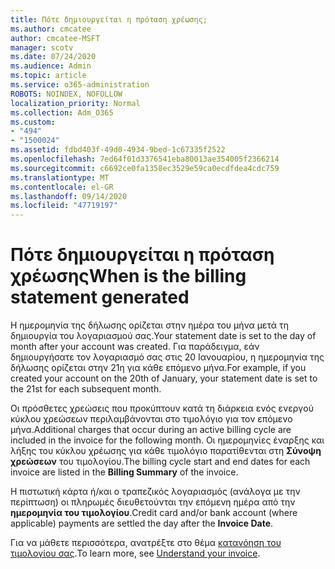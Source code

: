 ```yaml
---
title: Πότε δημιουργείται η πρόταση χρέωσης;
ms.author: cmcatee
author: cmcatee-MSFT
manager: scotv
ms.date: 07/24/2020
ms.audience: Admin
ms.topic: article
ms.service: o365-administration
ROBOTS: NOINDEX, NOFOLLOW
localization_priority: Normal
ms.collection: Adm_O365
ms.custom:
- "494"
- "1500024"
ms.assetid: fdbd403f-49d0-4934-9bed-1c67335f2522
ms.openlocfilehash: 7ed64f01d3376541eba80013ae354005f2366214
ms.sourcegitcommit: c6692ce0fa1358ec3529e59ca0ecdfdea4cdc759
ms.translationtype: MT
ms.contentlocale: el-GR
ms.lasthandoff: 09/14/2020
ms.locfileid: "47719197"
---
```

# <a name="when-is-the-billing-statement-generated"></a><span data-ttu-id="356a6-102">Πότε δημιουργείται η πρόταση χρέωσης</span><span class="sxs-lookup"><span data-stu-id="356a6-102">When is the billing statement generated</span></span>

<span data-ttu-id="356a6-103">Η ημερομηνία της δήλωσης ορίζεται στην ημέρα του μήνα μετά τη δημιουργία του λογαριασμού σας.</span><span class="sxs-lookup"><span data-stu-id="356a6-103">Your statement date is set to the day of month after your account was created.</span></span> <span data-ttu-id="356a6-104">Για παράδειγμα, εάν δημιουργήσατε τον λογαριασμό σας στις 20 Ιανουαρίου, η ημερομηνία της δήλωσης ορίζεται στην 21η για κάθε επόμενο μήνα.</span><span class="sxs-lookup"><span data-stu-id="356a6-104">For example, if you created your account on the 20th of January, your statement date is set to the 21st for each subsequent month.</span></span>

<span data-ttu-id="356a6-105">Οι πρόσθετες χρεώσεις που προκύπτουν κατά τη διάρκεια ενός ενεργού κύκλου χρεώσεων περιλαμβάνονται στο τιμολόγιο για τον επόμενο μήνα.</span><span class="sxs-lookup"><span data-stu-id="356a6-105">Additional charges that occur during an active billing cycle are included in the invoice for the following month.</span></span> <span data-ttu-id="356a6-106">Οι ημερομηνίες έναρξης και λήξης του κύκλου χρέωσης για κάθε τιμολόγιο παρατίθενται στη **Σύνοψη χρεώσεων** του τιμολογίου.</span><span class="sxs-lookup"><span data-stu-id="356a6-106">The billing cycle start and end dates for each invoice are listed in the **Billing Summary** of the invoice.</span></span>

<span data-ttu-id="356a6-107">Η πιστωτική κάρτα ή/και ο τραπεζικός λογαριασμός (ανάλογα με την περίπτωση) οι πληρωμές διευθετούνται την επόμενη ημέρα από την **ημερομηνία του τιμολογίου**.</span><span class="sxs-lookup"><span data-stu-id="356a6-107">Credit card and/or bank account (where applicable) payments are settled the day after the **Invoice Date**.</span></span>
  
<span data-ttu-id="356a6-108">Για να μάθετε περισσότερα, ανατρέξτε στο θέμα [κατανόηση του τιμολογίου σας](https://docs.microsoft.com/microsoft-365/commerce/billing-and-payments/understand-your-invoice2).</span><span class="sxs-lookup"><span data-stu-id="356a6-108">To learn more, see [Understand your invoice](https://docs.microsoft.com/microsoft-365/commerce/billing-and-payments/understand-your-invoice2).</span></span>